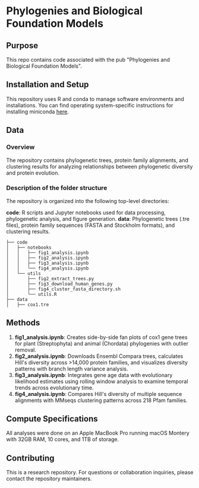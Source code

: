 # Phylogenies and Biological Foundation Models

## Purpose
This repo contains code associated with the pub "Phylogenies and Biological Foundation Models".

## Installation and Setup
This repository uses R and conda to manage software environments and installations. You can find operating system-specific instructions for installing miniconda [here](https://docs.conda.io/en/latest/miniconda.html). 

## Data

### Overview
The repository contains phylogenetic trees, protein family alignments, and clustering results for analyzing relationships between phylogenetic diversity and protein evolution.

### Description of the folder structure
The repository is organized into the following top-level directories:

**code**: R scripts and Jupyter notebooks used for data processing, phylogenetic analysis, and figure generation.
**data**: Phylogenetic trees (.tre files), protein family sequences (FASTA and Stockholm formats), and clustering results.

```
├── code
│   ├── notebooks
│   │   ├── fig1_analysis.ipynb
│   │   ├── fig2_analysis.ipynb
│   │   ├── fig3_analysis.ipynb
│   │   └── fig4_analysis.ipynb
│   └── utils
│       ├── fig2_extract_trees.py
│       ├── fig3_download_human_genes.py
│       ├── fig4_cluster_fasta_directory.sh
│       └── utils.R
├── data
│   ├── cox1.tre
```

## Methods

1. **fig1_analysis.ipynb**: Creates side-by-side fan plots of cox1 gene trees for plant (Streptophyta) and animal (Chordata) phylogenies with outlier removal.
2. **fig2_analysis.ipynb**: Downloads Ensembl Compara trees, calculates Hill's diversity across >14,000 protein families, and visualizes diversity patterns with branch length variance analysis.
3. **fig3_analysis.ipynb**: Integrates gene age data with evolutionary likelihood estimates using rolling window analysis to examine temporal trends across evolutionary time.
4. **fig4_analysis.ipynb**: Compares Hill's diversity of multiple sequence alignments with MMseqs clustering patterns across 218 Pfam families.

## Compute Specifications
All analyses were done on an Apple MacBook Pro running macOS Montery with 32GB RAM, 10 cores, and 1TB of storage.

## Contributing
This is a research repository. For questions or collaboration inquiries, please contact the repository maintainers.
